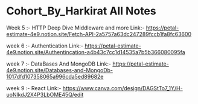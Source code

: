 # Cohort_By_Harkirat All Notes 
Week 5 :- HTTP Deep Dive Middleware and more
Link:- https://petal-estimate-4e9.notion.site/Fetch-API-2a5757a63dc247289fccb1fa8fc63600

week 6 :- Authentication
Link:- https://petal-estimate-4e9.notion.site/Authentincation-a4b43c7cc1d14535a7b5b366080095fa

week 7 :- DataBases And MongoDB
Link:- https://petal-estimate-4e9.notion.site/Databases-and-MongoDb-1017dfd107358065a996cda5ed89682e

week 9 :- React
Link:- https://www.canva.com/design/DAGStTo7_1Y/H-uoNlkdJ2X4P3LbOME45Q/edit